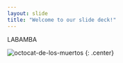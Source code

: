 ```yaml
---
layout: slide
title: "Welcome to our slide deck!"
---
```


LABAMBA

![octocat-de-los-muertos](https://octodex.github.com/images/octocat-de-los-muertos.jpg)
{: .center}

